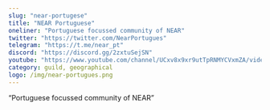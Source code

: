 ```yaml
---
slug: "near-portugese"
title: "NEAR Portuguese"
oneliner: "Portuguese focussed community of NEAR"
twitter: "https://twitter.com/NearPortugues"
telegram: "https://t.me/near_pt"
discord: "https://discord.gg/2zxtuSejSN"
youtube: "https://www.youtube.com/channel/UCxv8x9xr9utTpRNMYCVxmZA/videos"
category: guild, geographical
logo: /img/near-portugues.png
---
```


“Portuguese focussed community of NEAR”
